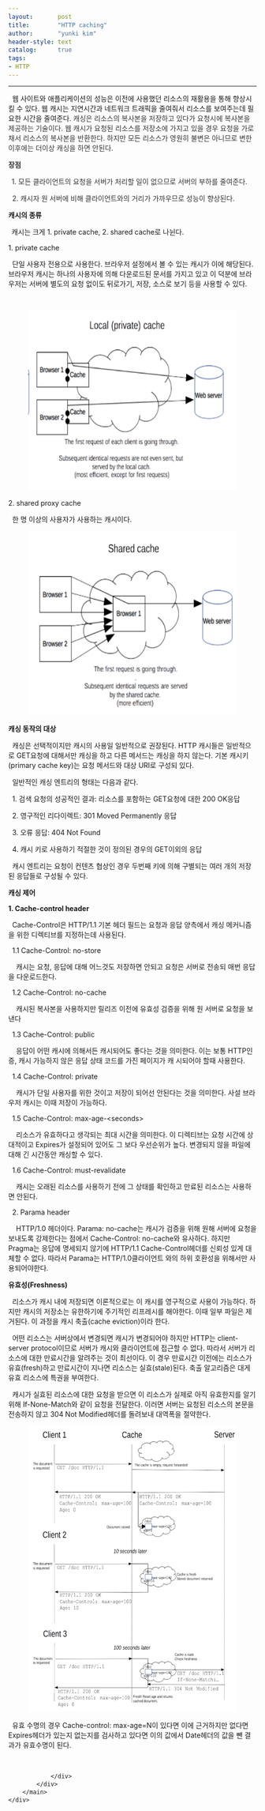```yaml
---
layout:       post
title:        "HTTP caching"
author:       "yunki kim"
header-style: text
catalog:      true
tags: 
- HTTP
---
```


<head></head>
<body id="tt-body-page" class="">
<div id="wrap" class="wrap-right">
    <div id="container">
        <main class="main ">
            <div class="area-main">
                <div class="area-view">
                    <div class="article-header"></div>
                    <hr>
                    <div class="article-view">
                        <div class="contents_style">
                            <p>&nbsp; 웹 사이트와 애플리케이션의 성능은 이전에 사용했던 리소스의 재활용을 통해 향상시킬 수 있다. 웹 캐시는 지연시간과 네트워크 트래픽을 줄여줘서 리소스를 보여주는데 필요한 시간을 줄여준다. <span style="color: #333333;">캐싱은 리소스의 복사본을 저장하고 있다가 요청시에 복사본을 제공하는 기술이다. 웹 캐시가 요청된 리소스를 저장소에 가지고 있을 경우 요청을 가로채서 리소스의 복사본을 반환한다. 하지만 모든 리소스가 영원히 불변은 아니므로 변한 이후에는 더이상 캐싱을 하면 안된다.</span></p>
<p><b><span style="color: #333333;">장점</span></b></p>
<p><b><span style="color: #333333;">&nbsp;&nbsp;</span></b><span style="color: #333333;">1. 모든 클라이언트의 요청을 서버가 처리할 일이 없으므로 서버의 부하를 줄여준다.</span></p>
<p><span style="color: #333333;">&nbsp; 2. 캐시자 원 서버에 비해 클라이언트와의 거리가 가까우므로 성능이 향상된다.&nbsp;</span></p>
<p><b>캐시의 종류</b></p>
<p><b>&nbsp;&nbsp;</b>캐시는 크게 1. private cache, 2. shared cache로 나뉜다.&nbsp;</p>
<p>1. private cache</p>
<p>&nbsp; 단일 사용자 전용으로 사용한다. 브라우저 설정에서 볼 수 있는 캐시가 이에 해당된다. 브라우저 캐시는 하나의 사용자에 의해 다운로드된 문서를 가지고 있고 이 덕분에 브라우저는 서버에 별도의 요청 없이도 뒤로가기, 저장, 소스로 보기 등을 사용할 수 있다.&nbsp; &nbsp;</p>
<p>&nbsp;</p>
<p></p><figure class="imageblock alignCenter" data-origin-width="0" data-origin-height="0" data-ke-mobilestyle="widthContent">
    <span data-lightbox="lightbox">
        <img src="/img/SFRUUCBjYWNoaW5n/img.png" data-origin-width="0" data-origin-height="0" data-ke-mobilestyle="widthContent">
    </span>
    <figcaption></figcaption>
</figure><p></p>
<p>2. shared proxy cache</p>
<p>&nbsp; 한 명 이상의 사용자가 사용하는 캐시이다.&nbsp;</p>
<p></p><figure class="imageblock alignCenter" data-origin-width="0" data-origin-height="0" data-ke-mobilestyle="widthContent">
    <span data-lightbox="lightbox">
        <img src="/img/SFRUUCBjYWNoaW5n/img_1.png" data-origin-width="0" data-origin-height="0" data-ke-mobilestyle="widthContent">
    </span>
    <figcaption></figcaption>
</figure><p></p>
<p><b>캐싱 동작의 대상</b></p>
<p>&nbsp; 캐싱은 선택적이지만 캐시의 사용일 일반적으로 권장된다. HTTP 캐시들은 일반적으로 GET요청에 대해서만 캐싱을 하고 다른 메서드는 캐싱을 하지 않는다. 기본 캐시키(primary cache key)는 요청 메서드와 대상 URI로 구성되 있다.&nbsp;</p>
<p>&nbsp; 일반적인 캐싱 엔트리의 형태는 다음과 같다.</p>
<p>&nbsp; 1. 검색 요청의 성공적인 결과: 리소스를 포함하는 GET요청에 대한 200 OK응답</p>
<p>&nbsp; 2. 영구적인 리다이렉트: 301 Moved Permanently 응답</p>
<p>&nbsp; 3. 오류 응답: 404 Not Found</p>
<p>&nbsp; 4. 캐시 키로 사용하기 적절한 것이 정의된 경우의 GET이외의 응답</p>
<p>&nbsp; 캐시 엔트리는 요청이 컨텐츠 협상인 경우 두번째 키에 의해 구별되는 여러 개의 저장된 응답들로 구성될 수 있다.&nbsp;</p>
<p><b>캐싱 제어</b></p>
<p><b>1. Cache-control header</b></p>
<p>&nbsp; Cache-Control은 HTTP/1.1 기본 헤더 필드는 요청과 응답 양측에서 캐싱 메커니즘을 위한 디렉티브를 지정하는데 사용된다.&nbsp;</p>
<p>&nbsp; 1.1 Cache-Control: no-store</p>
<p>&nbsp; &nbsp; 캐시는 요청, 응답에 대해 어느것도 저장하면 안되고 요청은 서버로 전송되 매번 응답을 다운로드한다.</p>
<p>&nbsp; 1.2 Cache-Control: no-cache</p>
<p>&nbsp; &nbsp; 캐시된 복사본을 사용하지만 릴리즈 이전에 유효성 검증을 위해 원 서버로 요청을 보낸다</p>
<p>&nbsp; 1.3 Cache-Control: public</p>
<p>&nbsp; &nbsp; 응답이 어떤 캐시에 의해서든 캐시되어도 좋다는 것을 의미한다. 이는 보통 HTTP인증, 캐시 가능하지 않은 응답 상태 코드를 가진 페이지가 캐 시되어야 할때 사용한다.</p>
<p>&nbsp; 1.4 Cache-Control: private</p>
<p>&nbsp; &nbsp; 캐시가 단일 사용자를 위한 것이고 저장이 되어선 안된다는 것을 의미한다. 사설 브라우저 캐시는 이때 저장이 가능하다.</p>
<p>&nbsp; 1.5 Cache-Control: max-age-&lt;seconds&gt;</p>
<p>&nbsp; &nbsp; 리소스가 유효하다고 생각되는 최대 시간을 의미한다. 이 디렉티브는 요청 시간에 상대적이고 Expires가 설정되어 있어도 그 보다 우선순위가 높다. 변경되지 않을 파일에 대해 긴 시간동안 캐싱할 수 있다.</p>
<p>&nbsp; 1.6 Cache-Control: must-revalidate</p>
<p>&nbsp; &nbsp; 캐시는 오래된 리소스를 사용하기 전에 그 상태를 확인하고 만료된 리소스는 사용하면 안된다.&nbsp;</p>
<p>&nbsp; 2. Parama header</p>
<p>&nbsp; &nbsp; HTTP/1.0 헤더이다. Parama: no-cache는 캐시가 검증을 위해 원해 서버에 요청을 보내도록 강제한다는 점에서 Cache-Control: no-cache와 유사하다. 하지만 Pragma는 응답에 명세되지 않기에 HTTP/1.1 Cache-Control헤더를 신뢰성 있게 대체할 수 없다. 따라서 Parama는 HTTP/1.0클라이언트 와의 하위 호환성을 위해서만 사용되어야한다.&nbsp;</p>
<p><b>유효성(Freshness)</b></p>
<p>&nbsp; 리소스가 캐시 내에 저장되면 이론적으로는 이 캐시를 영구적으로 사용이 가능하다. 하지만 캐시의 저장소는 유한하기에 주기적인 리프레시를 해야한다. 이때 일부 파일은 제거된다. 이 과정을 캐시 축출(cache eviction)이라 한다.&nbsp;</p>
<p>&nbsp; 어떤 리소스는 서버상에서 변경되면 캐시가 변경되어야 하지만 HTTP는 client-server protocol이므로 서버가 캐시와 클라이언트에 접근할 수 없다. 따라서 서버가 리소스에 대한 만료시간을 알려주는 것이 최선이다. 이 경우 만료시간 이전에는 리소스가 유효(fresh)하고 만료시간이 지나면 리소스는 실효(stale)된다. 축출 알고리즘은 대게 유효 리소스에 특권을 부여한다.&nbsp;</p>
<p>&nbsp; 캐시가 실효된 리소스에 대한 요청을 받으면 이 리소스가 실제로 아직 유효한지를 알기 위해 If-None-Match와 같이 요청을 전달한다. 이러면 서버는 요청된 리소스의 본문을 전송하지 않고 304 Not Modified헤더를 돌려보내 대역폭을 절약한다.&nbsp;</p>
<p></p><figure class="imageblock widthContent" data-origin-width="0" data-origin-height="0" data-ke-mobilestyle="widthContent">
    <span data-lightbox="lightbox">
        <img src="/img/SFRUUCBjYWNoaW5n/img_2.png" data-origin-width="0" data-origin-height="0" data-ke-mobilestyle="widthContent">
    </span>
    <figcaption></figcaption>
</figure><p></p>
<p>&nbsp; 유효 수명의 경우 Cache-control: max-age=N이 있다면 이에 근거하지만 없다면 Expires헤더가 있는지 없는지를 검사하고 있다면 이의 값에서 Date헤더의 값을 뺀 결과가 유효수명이 된다.&nbsp;</p>
                        </div>
                        <br>
                        <div class="tags"></div>
                    </div>
                    
                </div>
            </div>
        </main>
    </div>
</div>


</body>